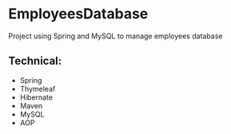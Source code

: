 # EmployeesDatabase
Project using Spring and MySQL to manage employees database

## Technical:
- Spring
- Thymeleaf
- Hibernate
- Maven
- MySQL
- AOP
